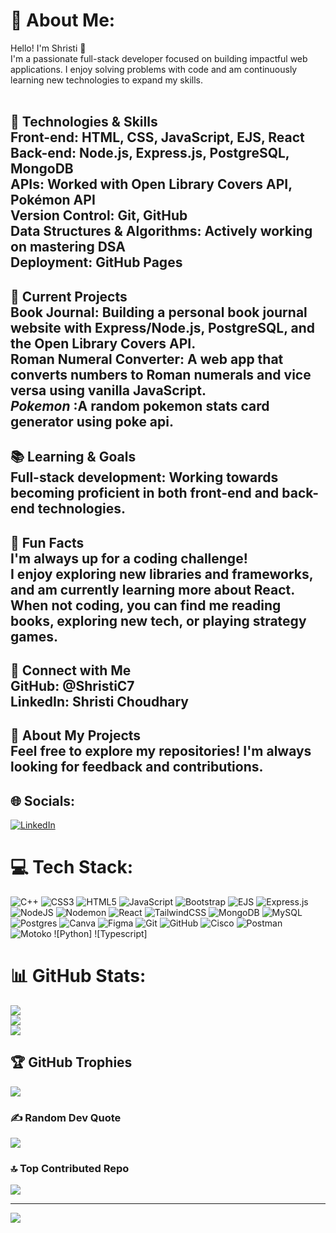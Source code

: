 # 💫 About Me:
Hello! I'm Shristi 👋<br>I'm a passionate full-stack developer focused on building impactful web applications. I enjoy solving problems with code and am continuously learning new technologies to expand my skills.<br><br>

## 🔧 Technologies & Skills<br>Front-end: HTML, CSS, JavaScript, EJS, React<br>Back-end: Node.js, Express.js, PostgreSQL, MongoDB<br>APIs: Worked with Open Library Covers API, Pokémon API<br>Version Control: Git, GitHub<br>Data Structures & Algorithms: Actively working on mastering DSA<br>Deployment: GitHub Pages<br>


## 🚀 Current Projects<br>Book Journal: Building a personal book journal website with Express/Node.js, PostgreSQL, and the Open Library Covers API.<br>Roman Numeral Converter: A web app that converts numbers to Roman numerals and vice versa using vanilla JavaScript.<br>*Pokemon* :A random pokemon stats card generator using poke api. <br>
## 📚 Learning & Goals<br>Full-stack development: Working towards becoming proficient in both front-end and back-end technologies.<br>
## 🌱 Fun Facts<br>I'm always up for a coding challenge!<br>I enjoy exploring new libraries and frameworks, and am currently learning more about React.<br>When not coding, you can find me reading books, exploring new tech, or playing strategy games.<br>
## 🔗 Connect with Me<br>GitHub: @ShristiC7<br>LinkedIn: Shristi Choudhary<br>
## 📝 About My Projects<br>Feel free to explore my repositories! I'm always looking for feedback and contributions.


## 🌐 Socials:
[![LinkedIn](https://img.shields.io/badge/LinkedIn-%230077B5.svg?logo=linkedin&logoColor=white)](https://www.linkedin.com/in/shristi-c-3a3518290)

# 💻 Tech Stack:
![C++](https://img.shields.io/badge/c++-%2300599C.svg?style=for-the-badge&logo=c%2B%2B&logoColor=white) ![CSS3](https://img.shields.io/badge/css3-%231572B6.svg?style=for-the-badge&logo=css3&logoColor=white) ![HTML5](https://img.shields.io/badge/html5-%23E34F26.svg?style=for-the-badge&logo=html5&logoColor=white) ![JavaScript](https://img.shields.io/badge/javascript-%23323330.svg?style=for-the-badge&logo=javascript&logoColor=%23F7DF1E) ![Bootstrap](https://img.shields.io/badge/bootstrap-%238511FA.svg?style=for-the-badge&logo=bootstrap&logoColor=white) ![EJS](https://img.shields.io/badge/ejs-%23B4CA65.svg?style=for-the-badge&logo=ejs&logoColor=black) ![Express.js](https://img.shields.io/badge/express.js-%23404d59.svg?style=for-the-badge&logo=express&logoColor=%2361DAFB) ![NodeJS](https://img.shields.io/badge/node.js-6DA55F?style=for-the-badge&logo=node.js&logoColor=white) ![Nodemon](https://img.shields.io/badge/NODEMON-%23323330.svg?style=for-the-badge&logo=nodemon&logoColor=%BBDEAD) ![React](https://img.shields.io/badge/react-%2320232a.svg?style=for-the-badge&logo=react&logoColor=%2361DAFB) ![TailwindCSS](https://img.shields.io/badge/tailwindcss-%2338B2AC.svg?style=for-the-badge&logo=tailwind-css&logoColor=white) ![MongoDB](https://img.shields.io/badge/MongoDB-%234ea94b.svg?style=for-the-badge&logo=mongodb&logoColor=white) ![MySQL](https://img.shields.io/badge/mysql-4479A1.svg?style=for-the-badge&logo=mysql&logoColor=white) ![Postgres](https://img.shields.io/badge/postgres-%23316192.svg?style=for-the-badge&logo=postgresql&logoColor=white) ![Canva](https://img.shields.io/badge/Canva-%2300C4CC.svg?style=for-the-badge&logo=Canva&logoColor=white) ![Figma](https://img.shields.io/badge/figma-%23F24E1E.svg?style=for-the-badge&logo=figma&logoColor=white) ![Git](https://img.shields.io/badge/git-%23F05033.svg?style=for-the-badge&logo=git&logoColor=white) ![GitHub](https://img.shields.io/badge/github-%23121011.svg?style=for-the-badge&logo=github&logoColor=white) ![Cisco](https://img.shields.io/badge/cisco-%23049fd9.svg?style=for-the-badge&logo=cisco&logoColor=black) ![Postman](https://img.shields.io/badge/Postman-FF6C37?style=for-the-badge&logo=postman&logoColor=white) ![Motoko](https://img.shields.io/badge/Motoko-FF6C37?style=for-the-badge&logo=motoko&logoColor=white) ![Python] ![Typescript]
# 📊 GitHub Stats:
![](https://github-readme-stats.vercel.app/api?username=ShristiC7&theme=dark&hide_border=false&include_all_commits=true&count_private=true)<br/>
![](https://nirzak-streak-stats.vercel.app/?user=ShristiC7&theme=dark&hide_border=false)<br/>
![](https://github-readme-stats.vercel.app/api/top-langs/?username=ShristiC7&theme=dark&hide_border=false&include_all_commits=true&count_private=true&layout=compact)

## 🏆 GitHub Trophies
![](https://github-profile-trophy.vercel.app/?username=ShristiC7&theme=radical&no-frame=false&no-bg=true&margin-w=4)

### ✍️ Random Dev Quote
![](https://quotes-github-readme.vercel.app/api?type=horizontal&theme=radical)

### 🔝 Top Contributed Repo
![](https://github-contributor-stats.vercel.app/api?username=ShristiC7&limit=5&theme=dark&combine_all_yearly_contributions=true)

---
[![](https://visitcount.itsvg.in/api?id=ShristiC7&icon=0&color=3)](https://visitcount.itsvg.in)

